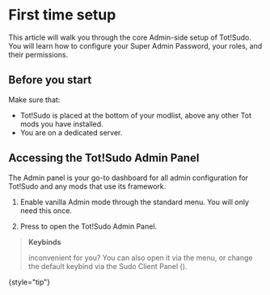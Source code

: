# First time setup

This article will walk you through the core Admin-side setup of Tot!Sudo. You will learn how to configure your Super Admin Password, your roles, and their permissions.

<include from="library.md" element-id="warning-singleplayer"/>

## Before you start

Make sure that:
- Tot!Sudo is placed at the bottom of your modlist, above any other Tot mods you have installed.
- You are on a dedicated server.

## Accessing the Tot!Sudo Admin Panel

The Admin panel is your go-to dashboard for all admin configuration for Tot!Sudo and any mods that use its framework. 

1. Enable vanilla Admin mode through the standard <shortcut key="$conan"/> menu. You will only need this once.

2. Press <shortcut key="$admin"/> to open the Tot!Sudo Admin Panel.

> **Keybinds**
>
> <shortcut key="$admin"/> inconvenient for you? You can also open it via the <shortcut key="$conan"/> menu, or change the default keybind via the Sudo Client Panel (<shortcut key="$client"/>).
>
{style="tip"}
